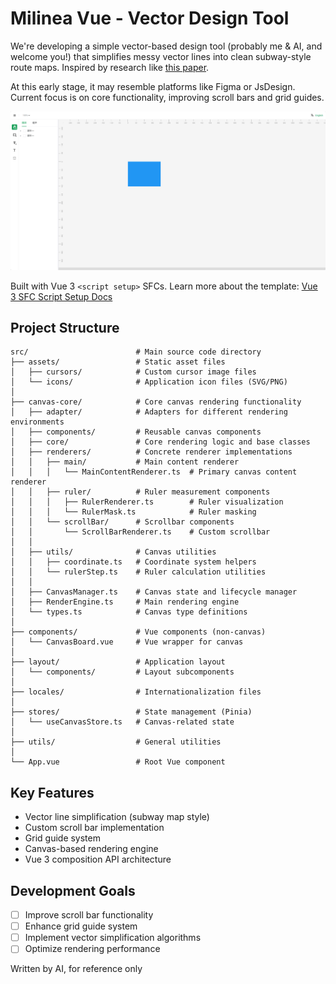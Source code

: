 # Milinea Vue - Vector Design Tool

We're developing a simple vector-based design tool (probably me & AI, and welcome you!) that simplifies messy vector lines into clean subway-style route maps. Inspired by research like [this paper](https://i11www.iti.kit.edu/extra/publications/fhnrsw-dmmbc-12.pdf).

At this early stage, it may resemble platforms like Figma or JsDesign. Current focus is on core functionality, improving scroll bars and grid guides.

![Preview](https://github.com/inspiringJackson/mycdn/blob/main/milinea-vue/preview4-23.png)

Built with Vue 3 `<script setup>` SFCs. Learn more about the template: [Vue 3 SFC Script Setup Docs](https://v3.vuejs.org/api/sfc-script-setup.html#sfc-script-setup)

## Project Structure
```
src/                        # Main source code directory
├── assets/                 # Static asset files
│   ├── cursors/            # Custom cursor image files
│   └── icons/              # Application icon files (SVG/PNG)
│
├── canvas-core/            # Core canvas rendering functionality
│   ├── adapter/            # Adapters for different rendering environments
│   ├── components/         # Reusable canvas components
│   ├── core/               # Core rendering logic and base classes
│   ├── renderers/          # Concrete renderer implementations
│   │   ├── main/           # Main content renderer
│   │   │   └── MainContentRenderer.ts  # Primary canvas content renderer
│   │   ├── ruler/          # Ruler measurement components
│   │   │   ├── RulerRenderer.ts        # Ruler visualization
│   │   │   └── RulerMask.ts            # Ruler masking
│   │   └── scrollBar/      # Scrollbar components
│   │       └── ScrollBarRenderer.ts    # Custom scrollbar
│   │
│   ├── utils/              # Canvas utilities
│   │   ├── coordinate.ts   # Coordinate system helpers
│   │   └── rulerStep.ts    # Ruler calculation utilities
│   │
│   ├── CanvasManager.ts    # Canvas state and lifecycle manager
│   ├── RenderEngine.ts     # Main rendering engine
│   └── types.ts            # Canvas type definitions
│
├── components/             # Vue components (non-canvas)
│   └── CanvasBoard.vue     # Vue wrapper for canvas
│
├── layout/                 # Application layout
│   └── components/         # Layout subcomponents
│
├── locales/                # Internationalization files
│
├── stores/                 # State management (Pinia)
│   └── useCanvasStore.ts   # Canvas-related state
│
├── utils/                  # General utilities
│
└── App.vue                 # Root Vue component
```

## Key Features

- Vector line simplification (subway map style)
- Custom scroll bar implementation
- Grid guide system
- Canvas-based rendering engine
- Vue 3 composition API architecture

## Development Goals

- [ ] Improve scroll bar functionality
- [ ] Enhance grid guide system
- [ ] Implement vector simplification algorithms
- [ ] Optimize rendering performance

Written by AI, for reference only

